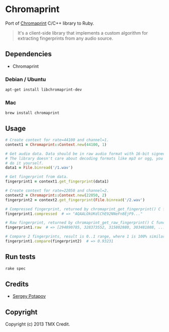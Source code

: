 # Chromaprint

Port of [Chromaprint](http://acoustid.org/chromaprint) C/C++ library to Ruby.

> It's a client-side library that implements a custom algorithm for extracting fingerprints from any audio source.


## Dependencies

* Chromaprint

### Debian / Ubuntu

```sh
apt-get install libchromaprint-dev
```

### Mac

```
brew install chromaprint
```

## Usage

```ruby
# Create context for rate=44100 and channel=1.
context1 = Chromaprint::Context.new(44100, 1)

# Get audio data. Data should be in raw audio format with 16-bit signed samples.
# The library doesn't care about decoding formats like mp3 or ogg, you should
# do it yourself.
data1 = File.binread('/1.wav')

# Get fingerprint from data.
fingerprint1 = context1.get_fingerprint(data1)

# Create context for rate=22050 and channel=2.
context2 = Chromaprint::Context.new(22050, 2)
fingerprint2 = context2.get_fingerprint(File.binread('/2.wav')

# Compressed fingerprint, returned by chromaprint_get_fingerprint() C function.
fingerprint1.compressed  # => "AQAALOkUKdlChE92NNeFn8EjF9..."

# Raw fingerprint, returned by chromaprint_get_raw_fingerprint() C function.
fingerprint1.raw  # => [294890785, 328373552, 315802880, 303481088, ...]

# Compare 2 fingerprints, result is 0..1 range, where 1 is 100% similarity.
fingerprint1.compare(fingerprint2)  # => 0.93231
```

## Run tests

```sh
rake spec
```

## Credits

* [Sergey Potapov](https://github.com/greyblake)

## Copyright

Copyright (c) 2013 TMX Credit.
